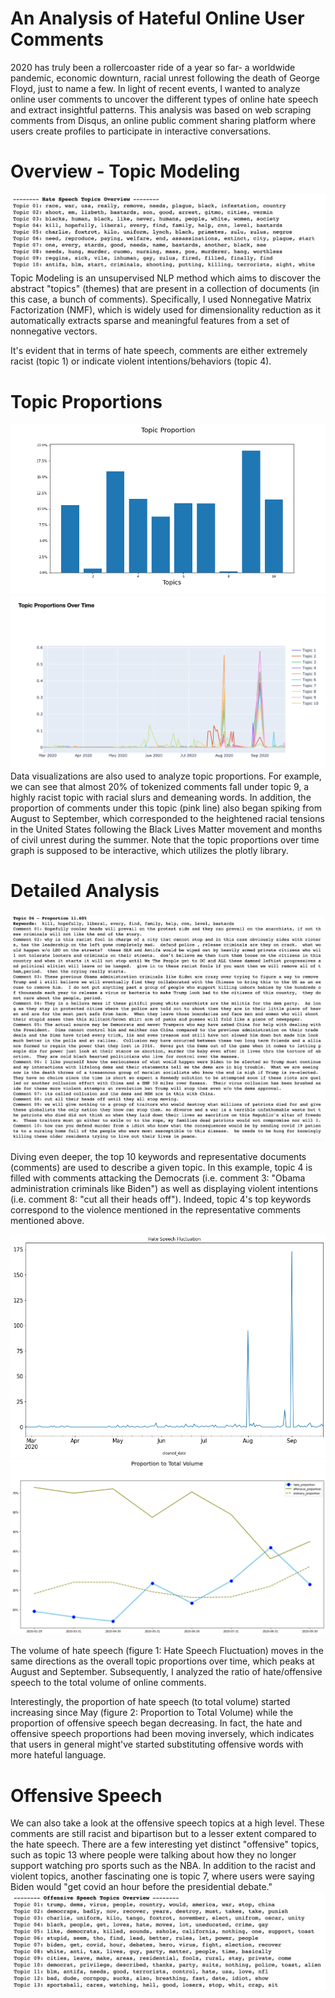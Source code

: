 
# An Analysis of Hateful Online User Comments
2020 has truly been a rollercoaster ride of a year so far- a worldwide pandemic, economic downturn, racial unrest following the death of George Floyd, just to name a few. In light of recent events, I wanted to analyze online user comments to uncover the different types of online hate speech and extract insightful patterns. This analysis was based on web scraping comments from Disqus, an online public comment sharing platform where users create profiles to participate in interactive conversations. 

# Overview - Topic Modeling
![hate_overview](images/hate_overview.png)
Topic Modeling is an unsupervised NLP method which aims to discover the abstract "topics" (themes) that are present in a collection of documents (in this case, a bunch of comments). Specifically, I used Nonnegative Matrix Factorization (NMF), which is widely used for dimensionality reduction as it automatically extracts sparse and meaningful features from a set of nonnegative vectors. 

It's evident that in terms of hate speech, comments are either extremely racist (topic 1) or indicate violent intentions/behaviors (topic 4). 

# Topic Proportions
![proportion_bargraph](images/proportion_bargraph.png)
![proportions_overtime](images/proportions_overtime.png)
Data visualizations are also used to analyze topic proportions. For example, we can see that almost 20% of tokenized comments fall under topic 9, a highly racist topic with racial slurs and demeaning words. In addition, the proportion of comments under this topic (pink line) also began spiking from August to September, which corresponded to the heightened racial tensions in the United States following the Black Lives Matter movement and months of civil unrest during the summer. Note that the topic proportions over time graph is supposed to be interactive, which utilizes the plotly library. 

# Detailed Analysis 
![example_topic](images/example_topic.png)

Diving even deeper, the top 10 keywords and representative documents (comments) are used to describe a given topic. In this example, topic 4 is filled with comments attacking the Democrats (i.e. comment 3: "Obama administration criminals like Biden") as well as displaying violent intentions (i.e. comment 8: "cut all their heads off"). Indeed, topic 4's top keywords correspond to the violence mentioned in the representative comments mentioned above.

![hate_fluctuation](images/hate_fluctuation.png)
![proportion_to_total](images/proportion_to_total.png)

The volume of hate speech (figure 1: Hate Speech Fluctuation) moves in the same directions as the overall topic proportions over time, which peaks at August and September. Subsequently, I analyzed the ratio of hate/offensive speech to the total volume of online comments.

Interestingly, the proportion of hate speech (to total volume) started increasing since May (figure 2: Proportion to Total Volume) while the proportion of offensive speech began decreasing. In fact, the hate and offensive speech proportions had been moving inversely, which indicates that users in general might've started substituting offensive words with more hateful language.

# Offensive Speech
We can also take a look at the offensive speech topics at a high level. These comments are still racist and bipartison but to a lesser extent compared to the hate speech. There are a few interesting yet distinct "offensive" topics, such as topic 13 where people were talking about how they no longer support watching pro sports such as the NBA. In addition to the racist and violent topics, another fascinating one is topic 7, where users were saying Biden would "get covid an hour before the presidential debate." 
![offensive_overview](images/offensive_overview.png)
